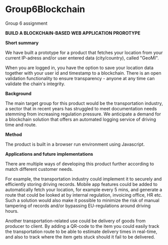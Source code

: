 # Group6Blockchain

Group 6 assignment

**BUILD A BLOCKCHAIN-BASED WEB APPLICATION PROROTYPE**

**Short summary**

We have built a prototype for a product that fetches your location from your current IP-adress and/or user entered data (city/country), called "GeoMI". 

When you are logged in, you have the option to save your location data together with your user id and timestamp to a blockchain. There is an open validation functionality to ensure transparency - anyone at any time can validate the chain's integrity. 


**Background**

The main target group for this product would be the transportation industry, a sector that in recent years has struggled to meet documentation needs stemming from increasing regulation pressure. We anticipate a demand for a blockchain solution that offers an automated logging service of driving time and route.


**Method**

The product is built in a browser run environment using Javascript. 


**Applications and future implementations**

There are multiple ways of developing this product further according to match different customer needs. 

For example, the transportation industry could implement it to securely and efficiently storing driving records. Mobile app features could be added to automatically fetch your location, for example every 5 mins, and generate a route that could be looked at by internal regulation, invoicing office, HR etc. Such a solution would also make it possible to minimize the risk of manual tampering of records and/or bypassing EU-regulations around driving hours. 

Another transportation-related use could be delivery of goods from producer to client. By adding a QR-code to the item you could easily track the transportation route to be able to estimate delivery times in real-time, and also to track where the item gets stuck should it fail to be delivered. 

